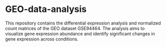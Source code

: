 # GEO-data-analysis
This repository contains the differential expression analysis and normalized count matrices of the GEO dataset GSE94464. The analysis aims to visualize gene expression abundance and identify significant changes in gene expression across conditions.
